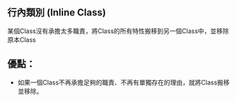 ## 行內類別 (Inline Class)

某個Class沒有承擔太多職責，將Class的所有特性搬移到另一個Class中，並移除原本Class

## 優點：
* 如果一個Class不再承擔足夠的職責、不再有單獨存在的理由，就將Class搬移並移除。




